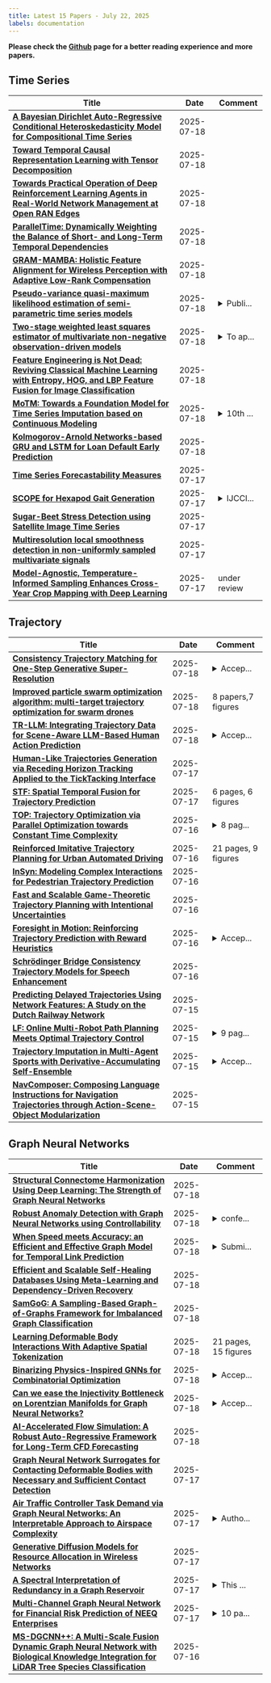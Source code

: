 ```yaml
---
title: Latest 15 Papers - July 22, 2025
labels: documentation
---
```

**Please check the [Github](https://github.com/zezhishao/MTS_Daily_ArXiv) page for a better reading experience and more papers.**

## Time Series
| **Title** | **Date** | **Comment** |
| --- | --- | --- |
| **[A Bayesian Dirichlet Auto-Regressive Conditional Heteroskedasticity Model for Compositional Time Series](http://arxiv.org/abs/2507.14132v1)** | 2025-07-18 |  |
| **[Toward Temporal Causal Representation Learning with Tensor Decomposition](http://arxiv.org/abs/2507.14126v1)** | 2025-07-18 |  |
| **[Towards Practical Operation of Deep Reinforcement Learning Agents in Real-World Network Management at Open RAN Edges](http://arxiv.org/abs/2410.23086v2)** | 2025-07-18 |  |
| **[ParallelTime: Dynamically Weighting the Balance of Short- and Long-Term Temporal Dependencies](http://arxiv.org/abs/2507.13998v1)** | 2025-07-18 |  |
| **[GRAM-MAMBA: Holistic Feature Alignment for Wireless Perception with Adaptive Low-Rank Compensation](http://arxiv.org/abs/2507.13803v1)** | 2025-07-18 |  |
| **[Pseudo-variance quasi-maximum likelihood estimation of semi-parametric time series models](http://arxiv.org/abs/2309.06100v2)** | 2025-07-18 | <details><summary>Publi...</summary><p>Published in Journal of Econometrics</p></details> |
| **[Two-stage weighted least squares estimator of multivariate non-negative observation-driven models](http://arxiv.org/abs/2310.13487v2)** | 2025-07-18 | <details><summary>To ap...</summary><p>To appear in Econometrics and Statistics</p></details> |
| **[Feature Engineering is Not Dead: Reviving Classical Machine Learning with Entropy, HOG, and LBP Feature Fusion for Image Classification](http://arxiv.org/abs/2507.13772v1)** | 2025-07-18 |  |
| **[MoTM: Towards a Foundation Model for Time Series Imputation based on Continuous Modeling](http://arxiv.org/abs/2507.13207v2)** | 2025-07-18 | <details><summary>10th ...</summary><p>10th Workshop on Advanced Analytics and Learning on Temporal Data (AALTD), ECML 2025</p></details> |
| **[Kolmogorov-Arnold Networks-based GRU and LSTM for Loan Default Early Prediction](http://arxiv.org/abs/2507.13685v1)** | 2025-07-18 |  |
| **[Time Series Forecastability Measures](http://arxiv.org/abs/2507.13556v1)** | 2025-07-17 |  |
| **[SCOPE for Hexapod Gait Generation](http://arxiv.org/abs/2507.13539v1)** | 2025-07-17 | <details><summary>IJCCI...</summary><p>IJCCI Conference on Evolutionary Computation and Theory and Applications, 2025</p></details> |
| **[Sugar-Beet Stress Detection using Satellite Image Time Series](http://arxiv.org/abs/2507.13514v1)** | 2025-07-17 |  |
| **[Multiresolution local smoothness detection in non-uniformly sampled multivariate signals](http://arxiv.org/abs/2507.13480v1)** | 2025-07-17 |  |
| **[Model-Agnostic, Temperature-Informed Sampling Enhances Cross-Year Crop Mapping with Deep Learning](http://arxiv.org/abs/2506.12885v3)** | 2025-07-17 | under review |

## Trajectory
| **Title** | **Date** | **Comment** |
| --- | --- | --- |
| **[Consistency Trajectory Matching for One-Step Generative Super-Resolution](http://arxiv.org/abs/2503.20349v4)** | 2025-07-18 | <details><summary>Accep...</summary><p>Accepted by ICCV 2025</p></details> |
| **[Improved particle swarm optimization algorithm: multi-target trajectory optimization for swarm drones](http://arxiv.org/abs/2507.13647v1)** | 2025-07-18 | 8 papers,7 figures |
| **[TR-LLM: Integrating Trajectory Data for Scene-Aware LLM-Based Human Action Prediction](http://arxiv.org/abs/2410.03993v4)** | 2025-07-18 | <details><summary>Accep...</summary><p>Accepted to IROS 2025</p></details> |
| **[Human-Like Trajectories Generation via Receding Horizon Tracking Applied to the TickTacking Interface](http://arxiv.org/abs/2507.13528v1)** | 2025-07-17 |  |
| **[STF: Spatial Temporal Fusion for Trajectory Prediction](http://arxiv.org/abs/2311.18149v2)** | 2025-07-17 | 6 pages, 6 figures |
| **[TOP: Trajectory Optimization via Parallel Optimization towards Constant Time Complexity](http://arxiv.org/abs/2507.10290v2)** | 2025-07-16 | <details><summary>8 pag...</summary><p>8 pages, submitted to RA-L</p></details> |
| **[Reinforced Imitative Trajectory Planning for Urban Automated Driving](http://arxiv.org/abs/2410.15607v2)** | 2025-07-16 | 21 pages, 9 figures |
| **[InSyn: Modeling Complex Interactions for Pedestrian Trajectory Prediction](http://arxiv.org/abs/2507.13397v1)** | 2025-07-16 |  |
| **[Fast and Scalable Game-Theoretic Trajectory Planning with Intentional Uncertainties](http://arxiv.org/abs/2507.12174v1)** | 2025-07-16 |  |
| **[Foresight in Motion: Reinforcing Trajectory Prediction with Reward Heuristics](http://arxiv.org/abs/2507.12083v1)** | 2025-07-16 | <details><summary>Accep...</summary><p>Accepted by ICCV 2025</p></details> |
| **[Schrödinger Bridge Consistency Trajectory Models for Speech Enhancement](http://arxiv.org/abs/2507.11925v1)** | 2025-07-16 |  |
| **[Predicting Delayed Trajectories Using Network Features: A Study on the Dutch Railway Network](http://arxiv.org/abs/2507.11776v1)** | 2025-07-15 |  |
| **[LF: Online Multi-Robot Path Planning Meets Optimal Trajectory Control](http://arxiv.org/abs/2507.11464v1)** | 2025-07-15 | <details><summary>9 pag...</summary><p>9 pages; under review for IEEE Robotics & Automation - Letters (RA-L)</p></details> |
| **[Trajectory Imputation in Multi-Agent Sports with Derivative-Accumulating Self-Ensemble](http://arxiv.org/abs/2408.10878v4)** | 2025-07-15 | <details><summary>Accep...</summary><p>Accepted at ECML/PKDD 2025</p></details> |
| **[NavComposer: Composing Language Instructions for Navigation Trajectories through Action-Scene-Object Modularization](http://arxiv.org/abs/2507.10894v1)** | 2025-07-15 |  |

## Graph Neural Networks
| **Title** | **Date** | **Comment** |
| --- | --- | --- |
| **[Structural Connectome Harmonization Using Deep Learning: The Strength of Graph Neural Networks](http://arxiv.org/abs/2507.13992v1)** | 2025-07-18 |  |
| **[Robust Anomaly Detection with Graph Neural Networks using Controllability](http://arxiv.org/abs/2507.13954v1)** | 2025-07-18 | <details><summary>confe...</summary><p>conference paper published in IEEE CAI 2025</p></details> |
| **[When Speed meets Accuracy: an Efficient and Effective Graph Model for Temporal Link Prediction](http://arxiv.org/abs/2507.13825v1)** | 2025-07-18 | <details><summary>Submi...</summary><p>Submitted in 2024. Accepted in 2025</p></details> |
| **[Efficient and Scalable Self-Healing Databases Using Meta-Learning and Dependency-Driven Recovery](http://arxiv.org/abs/2507.13757v1)** | 2025-07-18 |  |
| **[SamGoG: A Sampling-Based Graph-of-Graphs Framework for Imbalanced Graph Classification](http://arxiv.org/abs/2507.13741v1)** | 2025-07-18 |  |
| **[Learning Deformable Body Interactions With Adaptive Spatial Tokenization](http://arxiv.org/abs/2507.13707v1)** | 2025-07-18 | 21 pages, 15 figures |
| **[Binarizing Physics-Inspired GNNs for Combinatorial Optimization](http://arxiv.org/abs/2507.13703v1)** | 2025-07-18 | <details><summary>Accep...</summary><p>Accepted to the 28th European Conference on Artificial Intelligence (ECAI 2025). This archival version includes supplementary appendices</p></details> |
| **[Can we ease the Injectivity Bottleneck on Lorentzian Manifolds for Graph Neural Networks?](http://arxiv.org/abs/2504.00142v5)** | 2025-07-18 | <details><summary>Accep...</summary><p>Accepted at ACM SIGMOD/PODS 2025 GRADES NDA Workshop (Non-Archival) Poster: https://drive.google.com/file/d/1hjUqbIWrjhZ1YTFDGFK9hxGYiz9xYLSC/view?usp=drive_link</p></details> |
| **[AI-Accelerated Flow Simulation: A Robust Auto-Regressive Framework for Long-Term CFD Forecasting](http://arxiv.org/abs/2412.05657v3)** | 2025-07-18 |  |
| **[Graph Neural Network Surrogates for Contacting Deformable Bodies with Necessary and Sufficient Contact Detection](http://arxiv.org/abs/2507.13459v1)** | 2025-07-17 |  |
| **[Air Traffic Controller Task Demand via Graph Neural Networks: An Interpretable Approach to Airspace Complexity](http://arxiv.org/abs/2507.13423v1)** | 2025-07-17 | <details><summary>Autho...</summary><p>Author Accepted Manuscript version of paper at the AIAA AVIATION Forum 2025</p></details> |
| **[Generative Diffusion Models for Resource Allocation in Wireless Networks](http://arxiv.org/abs/2504.20277v2)** | 2025-07-17 |  |
| **[A Spectral Interpretation of Redundancy in a Graph Reservoir](http://arxiv.org/abs/2507.12963v1)** | 2025-07-17 | <details><summary>This ...</summary><p>This paper has been accepted for presentation at the 3rd International Workshop on Reservoir Computing (RC 2025) at ICANN 2025</p></details> |
| **[Multi-Channel Graph Neural Network for Financial Risk Prediction of NEEQ Enterprises](http://arxiv.org/abs/2507.12787v1)** | 2025-07-17 | <details><summary>10 pa...</summary><p>10 pages, 4 figures. Submitted for conference review</p></details> |
| **[MS-DGCNN++: A Multi-Scale Fusion Dynamic Graph Neural Network with Biological Knowledge Integration for LiDAR Tree Species Classification](http://arxiv.org/abs/2507.12602v1)** | 2025-07-16 |  |

